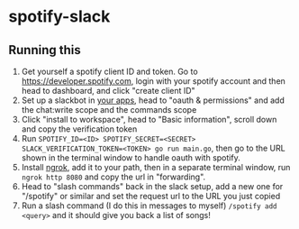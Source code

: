 # spotify-slack
## Running this
1. Get yourself a spotify client ID and token. Go to https://developer.spotify.com, login with your spotify account and then head to dashboard, and click "create client ID"
1. Set up a slackbot in [your apps](https://api.slack.com/apps), head to "oauth & permissions" and add the chat:write scope and the commands scope
1. Click "install to workspace", head to "Basic information", scroll down and copy the verification token
1. Run `SPOTIFY_ID=<ID> SPOTIFY_SECRET=<SECRET> SLACK_VERIFICATION_TOKEN=<TOKEN> go run main.go`, then go to the URL shown in the terminal window to handle oauth with spotify.
1. Install [ngrok](https://ngrok.com), add it to your path, then in a separate terminal window, run `ngrok http 8080` and copy the url in "forwarding". 
1. Head to "slash commands" back in the slack setup, add a new one for "/spotify" or similar and set the request url to the URL you just copied
1. Run a slash command (I do this in messages to myself) `/spotify add <query>` and it should give you back a list of songs!